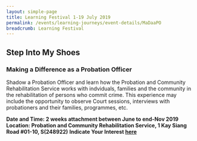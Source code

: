 ```yaml
---
layout: simple-page
title: Learning Festival 1-19 July 2019
permalink: /events/learning-journeys/event-details/MaDaaPO
breadcrumb: Learning Festival
---
```


## Step Into My Shoes 
### Making a Difference as a Probation Officer 

Shadow a Probation Officer and learn how the Probation and Community Rehabilitation Service works with indviduals, families and the community in the rehabilitation of persons who commit crime. This experience may include the opportunity to observe Court sessions, interviews with probationers and their families, programmes, etc. 

**Date and Time: 2 weeks attachment between June to end-Nov 2019** 
**Location: Probation and Community Rehabilitation Service, 1 Kay Siang Road #01-10, S(248922)** 
**Indicate Your Interest [here](https://www.eventbrite.sg/myevent?eid=61082209533)** 


